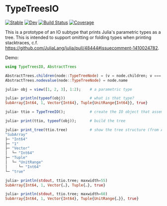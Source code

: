 # TypeTreesIO

[![Stable](https://img.shields.io/badge/docs-stable-blue.svg)](https://timholy.github.io/TypeTreesIO.jl/stable/)
[![Dev](https://img.shields.io/badge/docs-dev-blue.svg)](https://timholy.github.io/TypeTreesIO.jl/dev/)
[![Build Status](https://github.com/timholy/TypeTreesIO.jl/actions/workflows/CI.yml/badge.svg?branch=main)](https://github.com/timholy/TypeTreesIO.jl/actions/workflows/CI.yml?query=branch%3Amain)
[![Coverage](https://codecov.io/gh/timholy/TypeTreesIO.jl/branch/main/graph/badge.svg)](https://codecov.io/gh/timholy/TypeTreesIO.jl)

This is a prototype of an IO subtype that prints Julia's parametric types as a tree.
This is intended to support omitting or folding types when printing stacktraces,
c.f. https://github.com/JuliaLang/julia/pull/48444#issuecomment-1410024782.

Demo:

```julia
using TypeTreesIO, AbstractTrees

AbstractTrees.children(node::TypeTreeNode) = (v = node.children; v === nothing ? () : v)
AbstractTrees.nodevalue(node::TypeTreeNode) = node.name

julia> obj = view([1, 2, 3], 1:2);    # a parametric type

julia> println(typeof(obj))           # what is that type?
SubArray{Int64, 1, Vector{Int64}, Tuple{UnitRange{Int64}}, true}

julia> ttio = TypeTreeIO();           # create the IO object that assembles a tree-of-strings structure

julia> print(ttio, typeof(obj));      # build the tree

julia> print_tree(ttio.tree)          # show the tree structure (from AbstractTrees)
"SubArray"
├─ "Int64"
├─ "1"
├─ "Vector"
│  └─ "Int64"
├─ "Tuple"
│  └─ "UnitRange"
│     └─ "Int64"
└─ "true"

julia> println(stdout, ttio.tree; maxwidth=55)
SubArray{Int64, 1, Vector{…}, Tuple{…}, true}

julia> println(stdout, ttio.tree; maxwidth=60)
SubArray{Int64, 1, Vector{Int64}, Tuple{UnitRange{…}}, true}
```

